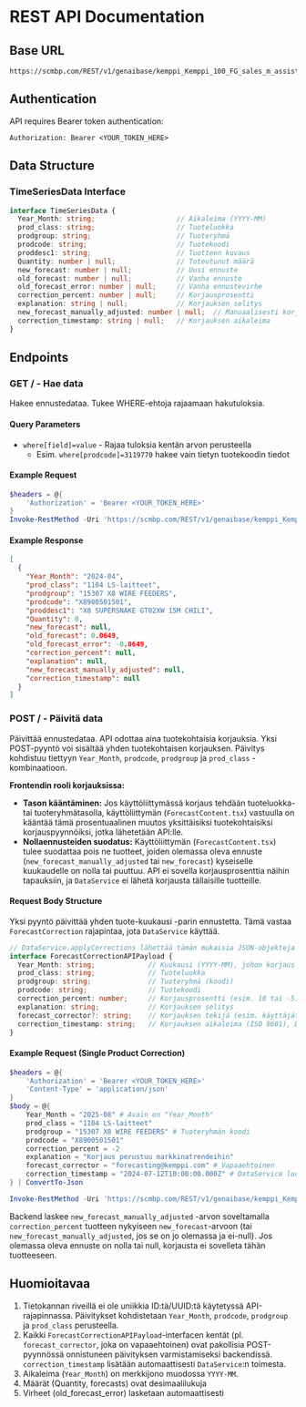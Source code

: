 # REST API Documentation

## Base URL
```
https://scmbp.com/REST/v1/genaibase/kemppi_Kemppi_100_FG_sales_m_assistant_input_forecasts_separated
```

## Authentication
API requires Bearer token authentication:
```
Authorization: Bearer <YOUR_TOKEN_HERE>
```

## Data Structure

### TimeSeriesData Interface
```typescript
interface TimeSeriesData {
  Year_Month: string;                    // Aikaleima (YYYY-MM)
  prod_class: string;                    // Tuoteluokka
  prodgroup: string;                     // Tuoteryhmä
  prodcode: string;                      // Tuotekoodi
  proddesc1: string;                     // Tuotteen kuvaus
  Quantity: number | null;               // Toteutunut määrä
  new_forecast: number | null;           // Uusi ennuste
  old_forecast: number | null;           // Vanha ennuste
  old_forecast_error: number | null;     // Vanha ennustevirhe
  correction_percent: number | null;     // Korjausprosentti
  explanation: string | null;            // Korjauksen selitys
  new_forecast_manually_adjusted: number | null;  // Manuaalisesti korjattu ennuste
  correction_timestamp: string | null;   // Korjauksen aikaleima
}
```

## Endpoints

### GET / - Hae data
Hakee ennustedataa. Tukee WHERE-ehtoja rajaamaan hakutuloksia.

#### Query Parameters
- `where[field]=value` - Rajaa tuloksia kentän arvon perusteella
  - Esim. `where[prodcode]=3119770` hakee vain tietyn tuotekoodin tiedot

#### Example Request
```powershell
$headers = @{
    'Authorization' = 'Bearer <YOUR_TOKEN_HERE>'
}
Invoke-RestMethod -Uri 'https://scmbp.com/REST/v1/genaibase/kemppi_Kemppi_100_FG_sales_m_assistant_input_forecasts_separated?where[prodcode]=3119770' -Headers $headers -Method Get
```

#### Example Response
```json
[
  {
    "Year_Month": "2024-04",
    "prod_class": "1104 LS-laitteet",
    "prodgroup": "15307 X8 WIRE FEEDERS",
    "prodcode": "X8900501501",
    "proddesc1": "X8 SUPERSNAKE GT02XW 15M CHILI",
    "Quantity": 0,
    "new_forecast": null,
    "old_forecast": 0.0649,
    "old_forecast_error": -0.0649,
    "correction_percent": null,
    "explanation": null,
    "new_forecast_manually_adjusted": null,
    "correction_timestamp": null
  }
]
```

### POST / - Päivitä data
Päivittää ennustedataa. API odottaa aina tuotekohtaisia korjauksia. Yksi POST-pyyntö voi sisältää yhden tuotekohtaisen korjauksen.
Päivitys kohdistuu tiettyyn `Year_Month`, `prodcode`, `prodgroup` ja `prod_class` -kombinaatioon.

**Frontendin rooli korjauksissa:**
- **Tason kääntäminen:** Jos käyttöliittymässä korjaus tehdään tuoteluokka- tai tuoteryhmätasolla, käyttöliittymän (`ForecastContent.tsx`) vastuulla on kääntää tämä prosentuaalinen muutos yksittäisiksi tuotekohtaisiksi korjauspyynnöiksi, jotka lähetetään API:lle.
- **Nollaennusteiden suodatus:** Käyttöliittymän (`ForecastContent.tsx`) tulee suodattaa pois ne tuotteet, joiden olemassa oleva ennuste (`new_forecast_manually_adjusted` tai `new_forecast`) kyseiselle kuukaudelle on nolla tai puuttuu. API ei sovella korjausprosenttia näihin tapauksiin, ja `DataService` ei lähetä korjausta tällaisille tuotteille.

#### Request Body Structure
Yksi pyyntö päivittää yhden tuote-kuukausi -parin ennustetta. Tämä vastaa `ForecastCorrection` rajapintaa, jota `DataService` käyttää.
```typescript
// DataService.applyCorrections lähettää tämän mukaisia JSON-objekteja API:lle.
interface ForecastCorrectionAPIPayload {
  Year_Month: string;             // Kuukausi (YYYY-MM), johon korjaus kohdistuu. Avain on "Year_Month".
  prod_class: string;             // Tuoteluokka
  prodgroup: string;              // Tuoteryhmä (koodi)
  prodcode: string;               // Tuotekoodi
  correction_percent: number;     // Korjausprosentti (esim. 10 tai -5)
  explanation: string;            // Korjauksen selitys
  forecast_corrector?: string;    // Korjauksen tekijä (esim. käyttäjätunnus tai sähköposti), vapaaehtoinen.
  correction_timestamp: string;   // Korjauksen aikaleima (ISO 8601), DataService generoi tämän.
}
```

#### Example Request (Single Product Correction)
```powershell
$headers = @{
    'Authorization' = 'Bearer <YOUR_TOKEN_HERE>'
    'Content-Type' = 'application/json'
}
$body = @{
    Year_Month = "2025-08" # Avain on "Year_Month"
    prod_class = "1104 LS-laitteet"
    prodgroup = "15307 X8 WIRE FEEDERS" # Tuoteryhmän koodi
    prodcode = "X8900501501"
    correction_percent = -2
    explanation = "Korjaus perustuu markkinatrendeihin"
    forecast_corrector = "forecasting@kemppi.com" # Vapaaehtoinen
    correction_timestamp = "2024-07-12T10:00:00.000Z" # DataService luo tämän automaattisesti
} | ConvertTo-Json

Invoke-RestMethod -Uri 'https://scmbp.com/REST/v1/genaibase/kemppi_Kemppi_100_FG_sales_m_assistant_input_forecasts_separated' -Headers $headers -Method Post -Body $body
```
Backend laskee `new_forecast_manually_adjusted` -arvon soveltamalla `correction_percent` tuotteen nykyiseen `new_forecast`-arvoon (tai `new_forecast_manually_adjusted`, jos se on jo olemassa ja ei-null). Jos olemassa oleva ennuste on nolla tai null, korjausta ei sovelleta tähän tuotteeseen.

## Huomioitavaa
1. Tietokannan riveillä ei ole uniikkia ID:tä/UUID:tä käytetyssä API-rajapinnassa. Päivitykset kohdistetaan `Year_Month`, `prodcode`, `prodgroup` ja `prod_class` perusteella.
2. Kaikki `ForecastCorrectionAPIPayload`-interfacen kentät (pl. `forecast_corrector`, joka on vapaaehtoinen) ovat pakollisia POST-pyynnössä onnistuneen päivityksen varmistamiseksi backendissä. `correction_timestamp` lisätään automaattisesti `DataService`:n toimesta.
3. Aikaleima (`Year_Month`) on merkkijono muodossa `YYYY-MM`.
5. Määrät (Quantity, forecasts) ovat desimaalilukuja
6. Virheet (old_forecast_error) lasketaan automaattisesti
